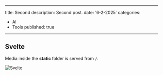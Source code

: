 
---
title: Second
description: Second post.
date: '6-2-2025'
categories:
  - AI
  - Tools
published: true
---

## Svelte

Media inside the **static** folder is served from `/`.

![Svelte](favicon.png)
